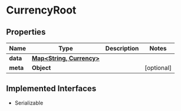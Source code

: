 

# CurrencyRoot


## Properties

Name | Type | Description | Notes
------------ | ------------- | ------------- | -------------
**data** | [**Map&lt;String, Currency&gt;**](Currency.md) |  | 
**meta** | **Object** |  |  [optional]


## Implemented Interfaces

* Serializable


